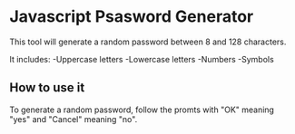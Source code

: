 # Javascript Psasword Generator
This tool will generate a random password between 8 and 128 characters.

It includes:
    -Uppercase letters
    -Lowercase letters
    -Numbers
    -Symbols

## How to use it
To generate a random password, follow the promts with "OK" meaning "yes" and "Cancel" meaning "no".

